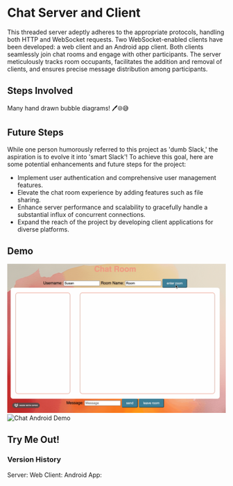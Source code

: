 # Chat Server and Client
This threaded server adeptly adheres to the appropriate protocols, handling both HTTP and WebSocket requests. Two WebSocket-enabled clients have been developed: a web client and an Android app client. Both clients seamlessly join chat rooms and engage with other participants. The server meticulously tracks room occupants, facilitates the addition and removal of clients, and ensures precise message distribution among participants.
## Steps Involved
Many hand drawn bubble diagrams! 🖊️🌐😅
## Future Steps
While one person humorously referred to this project as 'dumb Slack,' the aspiration is to evolve it into 'smart Slack'! To achieve this goal, here are some potential enhancements and future steps for the project:

- Implement user authentication and comprehensive user management features.
- Elevate the chat room experience by adding features such as file sharing.
- Enhance server performance and scalability to gracefully handle a substantial influx of concurrent connections.
- Expand the reach of the project by developing client applications for diverse platforms.
## Demo
![Chat Web Client Demo](demo/WebDemo.gif)
![Chat Android Demo](demo/ChatDemo.gif)
## Try Me Out!

### Version History
Server: 
Web Client: 
Android App: 
